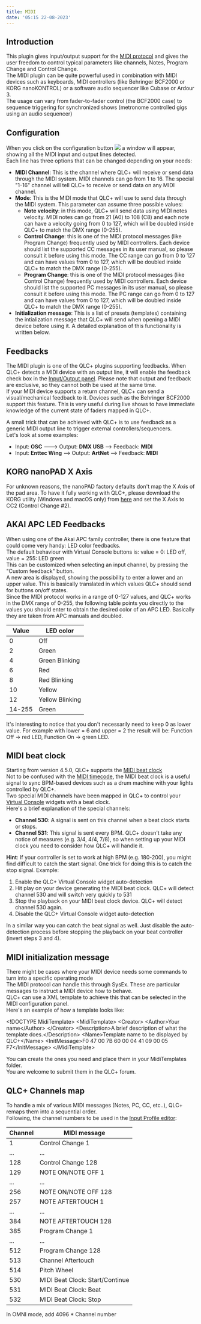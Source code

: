 ```yaml
---
title: MIDI
date: '05:15 22-08-2023'
---
```


Introduction
------------

This plugin gives input/output support for the [MIDI protocol](https://en.wikipedia.org/wiki/MIDI) and gives the user freedom to control typical parameters like channels, Notes, Program Change and Control Change.  
The MIDI plugin can be quite powerful used in combination with MIDI devices such as keyboards, MIDI controllers (like Behringer BCF2000 or KORG nanoKONTROL) or a software audio sequencer like Cubase or Ardour 3.  
The usage can vary from fader-to-fader control (the BCF2000 case) to sequence triggering for synchronized shows (metronome controlled gigs using an audio sequencer)

Configuration
-------------

When you click on the configuration button ![](/basics/configure.png) a window will appear, showing all the MIDI input and output lines detected.  
Each line has three options that can be changed depending on your needs:

* **MIDI Channel**: This is the channel where QLC+ will receive or send data through the MIDI system. MIDI channels can go from 1 to 16. The special "1-16" channel will tell QLC+ to receive or send data on any MIDI channel.
* **Mode**: This is the MIDI mode that QLC+ will use to send data through the MIDI system. This parameter can assume three possible values:
    * **Note velocity**: in this mode, QLC+ will send data using MIDI notes velocity. MIDI notes can go from 21 (A0) to 108 (C8) and each note can have a velocity going from 0 to 127, which will be doubled inside QLC+ to match the DMX range (0-255).
    * **Control Change**: this is one of the MIDI protocol messages (like Program Change) frequently used by MIDI controllers. Each device should list the supported CC messages in its user manual, so please consult it before using this mode. The CC range can go from 0 to 127 and can have values from 0 to 127, which will be doubled inside QLC+ to match the DMX range (0-255).
    * **Program Change**: this is one of the MIDI protocol messages (like Control Change) frequently used by MIDI controllers. Each device should list the supported PC messages in its user manual, so please consult it before using this mode. The PC range can go from 0 to 127 and can have values from 0 to 127, which will be doubled inside QLC+ to match the DMX range (0-255).
* **Initialization message**: This is a list of presets (templates) containing the intialization message that QLC+ will send when opening a MIDI device before using it. A detailed explanation of this functionality is written below.

Feedbacks
---------

The MIDI plugin is one of the QLC+ plugins supporting feedbacks. When QLC+ detects a MIDI device with an output line, it will enable the feedback check box in the [Input/Output panel](/input-output). Please note that output and feedback are exclusive, so they cannot both be used at the same time.  
If your MIDI device supports a return channel, QLC+ can send a visual/mechanical feedback to it. Devices such as the Behringer BCF2000 support this feature. This is very useful during live shows to have immediate knowledge of the current state of faders mapped in QLC+.  
  
A small trick that can be achieved with QLC+ is to use feedback as a generic MIDI output line to trigger external controllers/sequencers.  
Let's look at some examples:

* Input: **OSC** ---\> Output: **DMX USB** --\> Feedback: **MIDI**
* Input: **Enttec Wing** --\> Output: **ArtNet** --\> Feedback: **MIDI**

KORG nanoPAD X Axis
-------------------

For unknown reasons, the nanoPAD factory defaults don't map the X Axis of the pad area. To have it fully working with QLC+, please download the KORG utility (Windows and macOS only) from [here](http://i.korg.com/SupportPage.aspx?productid=415) and set the X Axis to CC2 (Control Change #2).

AKAI APC LED Feedbacks
----------------------

When using one of the Akai APC family controller, there is one feature that could come very handy: LED color feedbacks.  
The default behaviour with Virtual Console buttons is: value = 0: LED off, value = 255: LED green  
This can be customized when selecting an input channel, by pressing the "Custom feedback" button.  
A new area is displayed, showing the possibility to enter a lower and an upper value. This is basically translated in which values QLC+ should send for buttons on/off states.  
Since the MIDI protocol works in a range of 0-127 values, and QLC+ works in the DMX range of 0-255, the following table points you directly to the values you should enter to obtain the desired color of an APC LED. Basically they are taken from APC manuals and doubled.

| Value | LED color |
| --- | --- |
| 0   | Off |
| 2   | Green |
| 4   | Green Blinking |
| 6   | Red |
| 8   | Red Blinking |
| 10  | Yellow |
| 12  | Yellow Blinking |
| 14-255 | Green |

It's interesting to notice that you don't necessarily need to keep 0 as lower value. For example with lower = 6 and upper = 2 the result will be: Function Off -> red LED, Function On -> green LED.

MIDI beat clock
---------------

Starting from version 4.5.0, QLC+ supports the [MIDI beat clock](https://en.wikipedia.org/wiki/MIDI_beat_clock)  
Not to be confused with the [MIDI timecode](https://en.wikipedia.org/wiki/MIDI_timecode), the MIDI beat clock is a useful signal to sync BPM-based devices such as a drum machine with your lights controlled by QLC+.  
Two special MIDI channels have been mapped in QLC+ to control your [Virtual Console](/virtual-console) widgets with a beat clock.  
Here's a brief explanation of the special channels:

* **Channel 530**: A signal is sent on this channel when a beat clock starts or stops.
* **Channel 531**: This signal is sent every BPM. QLC+ doesn't take any notice of measures (e.g. 3/4, 4/4, 7/8), so when setting up your MIDI clock you need to consider how QLC+ will handle it.

  
**Hint**: If your controller is set to work at high BPM (e.g. 180-200), you might find difficult to catch the start signal. One trick for doing this is to catch the stop signal. Example:  

1.  Enable the QLC+ Virtual Console widget auto-detection
2.  Hit play on your device generating the MIDI beat clock. QLC+ will detect channel 530 and will switch very quickly to 531
3.  Stop the playback on your MIDI beat clock device. QLC+ will detect channel 530 again.
4.  Disable the QLC+ Virtual Console widget auto-detection

In a similar way you can catch the beat signal as well. Just disable the auto-detection process before stopping the playback on your beat controller (invert steps 3 and 4).

MIDI initialization message
---------------------------

There might be cases where your MIDI device needs some commands to turn into a specific operating mode  
The MIDI protocol can handle this through SysEx. These are particular messages to instruct a MIDI device how to behave.  
QLC+ can use a XML template to achieve this that can be selected in the MIDI configuration panel.  
Here's an example of how a template looks like:  

&lt;!DOCTYPE MidiTemplate&gt;
&lt;MidiTemplate&gt;
 &lt;Creator&gt;
  &lt;Author&gt;Your name&lt;/Author&gt;
 &lt;/Creator&gt;
 &lt;Description&gt;A brief description of what the template does.&lt;/Description&gt;
 &lt;Name&gt;Template name to be displayed by QLC+&lt;/Name&gt;
 &lt;InitMessage&gt;F0 47 00 7B 60 00 04 41 09 00 05 F7&lt;/InitMessage&gt;
&lt;/MidiTemplate&gt;

You can create the ones you need and place them in your MidiTemplates folder.  
You are welcome to submit them in the QLC+ forum.

QLC+ Channels map
-----------------

To handle a mix of various MIDI messages (Notes, PC, CC, etc..), QLC+ remaps them into a sequential order.  
Following, the channel numbers to be used in the [Input Profile editor](/input-output/input-profiles):

| Channel | MIDI message |
| --- | --- |
| 1   | Control Change 1 |
| ... | ... |
| 128 | Control Change 128 |
| 129 | NOTE ON/NOTE OFF 1 |
| ... | ... |
| 256 | NOTE ON/NOTE OFF 128 |
| 257 | NOTE AFTERTOUCH 1 |
| ... | ... |
| 384 | NOTE AFTERTOUCH 128 |
| 385 | Program Change 1 |
| ... | ... |
| 512 | Program Change 128 |
| 513 | Channel Aftertouch |
| 514 | Pitch Wheel |
| 530 | MIDI Beat Clock: Start/Continue |
| 531 | MIDI Beat Clock: Beat |
| 532 | MIDI Beat Clock: Stop |

In OMNI mode, add 4096 * Channel number